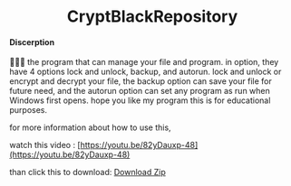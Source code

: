 <h1 align="center">CryptBlackRepository</h1>

#### Discerption 

🕵🏻‍♀️ the program that can manage your file and program. in option, they have 4 options lock and unlock, backup, and autorun. lock and unlock or encrypt and decrypt your file, the backup option can save your file for future need, and the autorun option can set any program as run when Windows first opens. hope you like my program this is for educational purposes.



for more information about how to use this,

watch this video : [https://youtu.be/82yDauxp-48](https://youtu.be/82yDauxp-48)

than click this to download: [Download Zip](https://github.com/git-shad/CryptBlackRepository/archive/refs/heads/main.zip)

